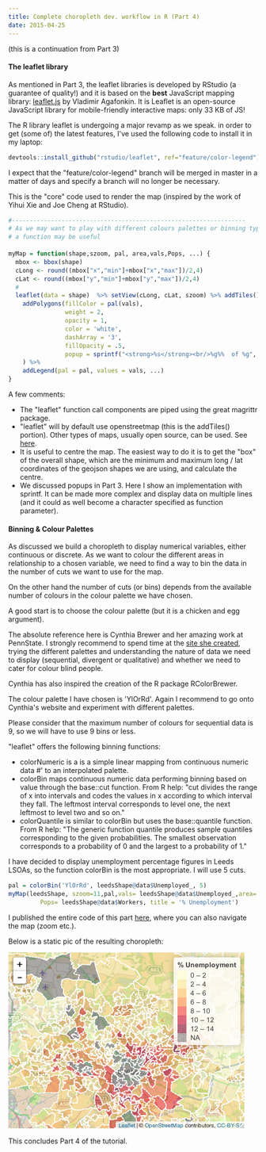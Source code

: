```yaml
---
title: Complete choropleth dev. workflow in R (Part 4)
date: 2015-04-25
---
```


(this is a continuation from Part 3)

#### The leaflet library

As mentioned in Part 3, the leaflet libraries is developed by RStudio (a guarantee of quality!) and it is based on the **best** JavaScript mapping library: [leaflet.js](http://leafletjs.com/) by Vladimir Agafonkin. It is Leaflet is an open-source JavaScript library for mobile-friendly interactive maps: only 33 KB of JS!

The R library leaflet is undergoing a major revamp as we speak. in order to get (some of) the latest features, I've used the following code to install it in my laptop:

```R
devtools::install_github("rstudio/leaflet", ref="feature/color-legend")
```

I expect that the "feature/color-legend" branch will be merged in master in a matter of days and specify a branch will no longer be necessary.

This is the "core" code used to render the map (inspired by the work of Yihui Xie and Joe Cheng at RStudio).

```R
#------------------------------------------------------------------
# As we may want to play with different colours palettes or binning types, variables etc., 
# a function may be useful

myMap = function(shape,szoom, pal, area,vals,Pops, ...) {
  mbox <- bbox(shape)
  cLong <- round((mbox["x","min"]+mbox["x","max"])/2,4)
  cLat <- round((mbox["y","min"]+mbox["y","max"])/2,4)
  #
  leaflet(data = shape)  %>% setView(cLong, cLat, szoom) %>% addTiles() %>%
    addPolygons(fillColor = pal(vals), 
                weight = 2,
                opacity = 1,
                color = 'white',
                dashArray = '3',
                fillOpacity = .5, 
                popup = sprintf("<strong>%s</strong><br/>%g%%  of %g", area, vals,Pops)
    ) %>%
    addLegend(pal = pal, values = vals, ...)
}
```

A few comments:

- The "leaflet" function call components are piped using the great magrittr package.
- "leaflet" will by default use openstreetmap (this is the addTiles() portion).  Other types of maps, usually open source,  can be used.  See [here](http://leaflet-extras.github.io/leaflet-providers/preview/index.html).
- It is useful to centre the map. The easiest way to do it is to get the "box" of the overall shape, which are the minimum and maximum long / lat coordinates of the geojson shapes we are using, and calculate the centre.
- We discussed popups in Part 3. Here I show an implementation with sprintf.  It can be made more complex and display data on multiple lines (and it could as well become a character specified as function parameter).

#### Binning & Colour Palettes

As discussed we build a choropleth to display numerical variables, either continuous or discrete.
As we want to colour the different areas in relationship to a chosen variable, we need to find a way to bin the data in the number of cuts we want to use for the map.

On the other hand the number of cuts (or bins) depends from the available number of colours in the colour palette we have chosen.

A good start is to choose the colour palette (but it is a chicken and egg argument).

The absolute reference here is Cynthia Brewer and her amazing work at PennState. I strongly recommend to spend time at the [site she created](http://colorbrewer2.org/), trying the different palettes and understanding the nature of data we need to display (sequential, divergent or qualitative) and whether we need to cater for colour blind people. 

Cynthia has also inspired the creation of the R package RColorBrewer.

The colour palette I have chosen is 'YlOrRd'.  Again I recommend to go onto Cynthia's website and experiment with different palettes. 

Please consider that the maximum number of colours for sequential data is 9, so we will have to use 9 bins or less.

"leaflet" offers the following binning functions:

- colorNumeric is a is a simple linear mapping from continuous numeric data
#' to an interpolated palette.
- colorBin maps continuous numeric data performing binning based on value through the base::cut function. From R help: "cut divides the range of x into intervals and codes the values in x according to which interval they fall. The leftmost interval corresponds to level one, the next leftmost to level two and so on."
- colorQuantile is similar to colorBin but uses the base::quantile function. From R help: "The generic function quantile produces sample quantiles corresponding to the given probabilities. The smallest observation corresponds to a probability of 0 and the largest to a probability of 1."

I have decided to display unemployment percentage figures in Leeds LSOAs, so the function colorBin is the most appropriate. I will use 5 cuts.

```R
pal = colorBin('YlOrRd', leedsShape@data$Unemployed_, 5)
myMap(leedsShape, szoom=11,pal,vals= leedsShape@data$Unemployed_,area= leedsShape@data$Name,
         Pops= leedsShape@data$Workers, title = '% Unemployment')
```

I published the entire code of this part [here](http://rpubs.com/enzoma/leedsGeo02), where you can also navigate the map (zoom etc.).

Below is a static pic of the resulting choropleth:

![plot](/images/Rplot01.png)


This concludes Part 4 of the tutorial.

